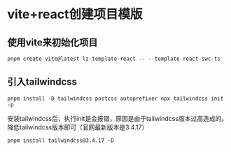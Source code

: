 # vite+react创建项目模版


## 使用vite来初始化项目

`pnpm create vite@latest lz-template-react -- --template react-swc-ts`

## 引入tailwindcss


`
pnpm install -D tailwindcss postcss autoprefixer
npx tailwindcss init -p
`

安装tailwindcss后，执行init是会报错，原因是由于tailwindcss版本过高造成的。降低tailwindcss版本即可（官网最新版本是3.4.17）

`pnpm install tailwindcss@3.4.17 -D`
